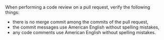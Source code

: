 When performing a code review on a pull request, verify the following things:

* there is no merge commit among the commits of the pull request,
* the commit messages use American English without spelling mistakes,
* any code comments use American English without spelling mistakes.
